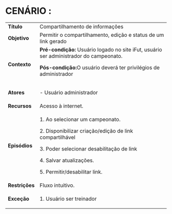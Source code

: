 # CENÁRIO :

<table class="table table-striped border">
    <tr>
        <td>
            <b>Título</b>
        </td>
        <td> Compartilhamento de informações </td>
    </tr>
    <tr>
        <td>
            <b>Objetivo</b>
        </td>
        <td>
            Permitir  o compartilhamento, edição e status de um link gerado </td>
    </tr>
    <tr>
        <td>
            <b>Contexto</b>
        </td>
        <td>
            <b>Pré-condição:</b> Usuário logado no site iFut, usuário ser administrador do campeonato.
            <p><b>Pós-condição:</b>O usuário deverá ter privilégios de administrador
            </p>
        </td>
    </tr>
    <tr>
        <td>
            <b>Atores</b>
        </td>
        <td>
            <p>- Usuário administrador</p>
        </td>
    </tr>
    <tr>
        <td>
            <b>Recursos</b>
        </td>
        <td>
            Acesso à internet.
        </td>
    </tr>
    <tr>
        <td>
            <b>Episódios</b>
        </td>
        <td> <p>1. Ao selecionar um campeonato.</p>
            <p>2. Disponibilizar criação/edição de link compartilhável </p>
            <p>3. Poder selecionar desabilitação de link</p>
            <p>4. Salvar atualizações.</p>
            <p>5. Permitir/desabilitar link.</p>
        </td>
    </tr>
    <tr>
        <td>
            <b>Restrições</b>
        </td>
        <td>
            Fluxo intuitivo.
        </td>
    </tr>
    <tr>
        <td>
            <b>Exceção</b>
        </td>
        <td>
            <p>1. Usuário ser treinador</p>
        </td>
    </tr>
</table>